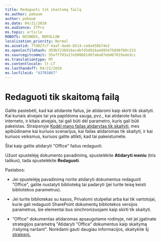 ```yaml
---
title: Redaguoti tik skaitomą failą
ms.author: pebaum
author: pebaum
ms.date: 04/21/2020
ms.audience: ITPro
ms.topic: article
ROBOTS: NOINDEX, NOFOLLOW
localization_priority: Normal
ms.assetid: 7fd02fc7-4aaf-4ae6-b514-ceda456b74e2
ms.openlocfilehash: d59b7236916ec4bfd5d916a4d95475698f89c153
ms.sourcegitcommit: 55eff703a17e500681d8fa6a87eb067019ade3cc
ms.translationtype: MT
ms.contentlocale: lt-LT
ms.lasthandoff: 04/22/2020
ms.locfileid: "43703867"
---
```

# <a name="edit-a-read-only-file"></a>Redaguoti tik skaitomą failą

Galite pastebėti, kad kai atidarote failus, jie atidaromi kaip skirti tik skaityti. Kai kuriais atvejais tai yra papildoma sauga, pvz., kai atidarote failus iš interneto, ir kitais atvejais, tai gali būti dėl parametro, kuris gali būti pakeistas. Straipsnyje [Kodėl mano failas atidarytas tik skaityti,](https://support.office.com/article/Why-did-my-file-open-read-only-3ab4b792-da50-4b38-8628-14c64e1f1d15) mes apibūdiname kai kuriuos scenarijus, kai failas atidaromas tik skaityti, ir kai kuriuos veiksmus, kuriuos galite atlikti, kad tai pakeistumėte.

Štai kaip galite atidaryti "Office" failus redaguoti.

Užuot spustelėję dokumento pavadinimą, spustelėkite **Atidaryti meniu** (tris taškus), tada spustelėkite **Redaguoti**.

Pastabos:

- Jei spustelėję pavadinimą norite atidaryti dokumentus redaguoti "Office", galite nustatyti biblioteką tai padaryti (jei turite teisę keisti bibliotekos parametrus).

- Jei turite bibliotekas su kasos, Privalomi stulpeliai arba kai tik vartotojai, kurie gali redaguoti SharePoint dokumentų bibliotekos versijos parametrus, šie elementai bus sinchronizuojami kaip skirti tik skaityti.

- "Office" dokumentas atidaromas apsaugotame rodinyje, net jei įgalinate strategijos parametrą "Atidaryti "Office" dokumentus kaip skaitymą /rašymą naršant". Norėdami gauti daugiau informacijos, skaitykite šį [straipsnį.](https://support.microsoft.com/help/983047/an-office-document-opens-in-protected-view-even-though-you-enable-the)

